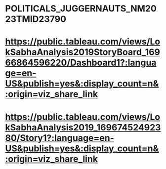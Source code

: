 # POLITICALS_JUGGERNAUTS_NM2023TMID23790
# https://public.tableau.com/views/LokSabhaAnalysis2019StoryBoard_16966864596220/Dashboard1?:language=en-US&publish=yes&:display_count=n&:origin=viz_share_link
# https://public.tableau.com/views/LokSabhaAnalysis2019_16967452492380/Story1?:language=en-US&publish=yes&:display_count=n&:origin=viz_share_link
